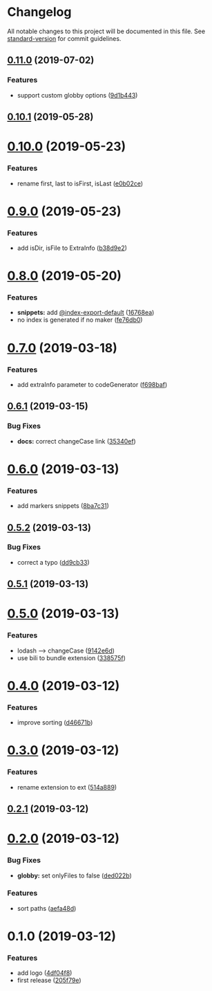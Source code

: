 # Changelog

All notable changes to this project will be documented in this file. See [standard-version](https://github.com/conventional-changelog/standard-version) for commit guidelines.

## [0.11.0](https://github.com/fjc0k/vscode-generate-index/compare/v0.10.1...v0.11.0) (2019-07-02)


### Features

* support custom globby options ([9d1b443](https://github.com/fjc0k/vscode-generate-index/commit/9d1b443))



## [0.10.1](https://github.com/fjc0k/vscode-generate-index/compare/v0.10.0...v0.10.1) (2019-05-28)



# [0.10.0](https://github.com/fjc0k/vscode-generate-index/compare/v0.9.0...v0.10.0) (2019-05-23)


### Features

* rename first, last to isFirst, isLast ([e0b02ce](https://github.com/fjc0k/vscode-generate-index/commit/e0b02ce))



# [0.9.0](https://github.com/fjc0k/vscode-generate-index/compare/v0.8.0...v0.9.0) (2019-05-23)


### Features

* add isDir, isFile to ExtraInfo ([b38d9e2](https://github.com/fjc0k/vscode-generate-index/commit/b38d9e2))



# [0.8.0](https://github.com/fjc0k/vscode-generate-index/compare/v0.7.0...v0.8.0) (2019-05-20)


### Features

* **snippets:** add [@index-export-default](https://github.com/index-export-default) ([16768ea](https://github.com/fjc0k/vscode-generate-index/commit/16768ea))
* no index is generated if no maker ([fe76db0](https://github.com/fjc0k/vscode-generate-index/commit/fe76db0))



# [0.7.0](https://github.com/fjc0k/vscode-generate-index/compare/v0.6.1...v0.7.0) (2019-03-18)


### Features

* add extraInfo parameter to codeGenerator ([f698baf](https://github.com/fjc0k/vscode-generate-index/commit/f698baf))



## [0.6.1](https://github.com/fjc0k/vscode-generate-index/compare/v0.6.0...v0.6.1) (2019-03-15)


### Bug Fixes

* **docs:** correct changeCase link ([35340ef](https://github.com/fjc0k/vscode-generate-index/commit/35340ef))



# [0.6.0](https://github.com/fjc0k/vscode-generate-index/compare/v0.5.2...v0.6.0) (2019-03-13)


### Features

* add markers snippets ([8ba7c31](https://github.com/fjc0k/vscode-generate-index/commit/8ba7c31))



## [0.5.2](https://github.com/fjc0k/vscode-generate-index/compare/v0.5.1...v0.5.2) (2019-03-13)


### Bug Fixes

* correct a typo ([dd9cb33](https://github.com/fjc0k/vscode-generate-index/commit/dd9cb33))



## [0.5.1](https://github.com/fjc0k/vscode-generate-index/compare/v0.5.0...v0.5.1) (2019-03-13)



# [0.5.0](https://github.com/fjc0k/vscode-generate-index/compare/v0.4.0...v0.5.0) (2019-03-13)


### Features

* lodash --> changeCase ([9142e6d](https://github.com/fjc0k/vscode-generate-index/commit/9142e6d))
* use bili to bundle extension ([338575f](https://github.com/fjc0k/vscode-generate-index/commit/338575f))



# [0.4.0](https://github.com/fjc0k/vscode-generate-index/compare/v0.3.0...v0.4.0) (2019-03-12)


### Features

* improve sorting ([d46671b](https://github.com/fjc0k/vscode-generate-index/commit/d46671b))



# [0.3.0](https://github.com/fjc0k/vscode-generate-index/compare/v0.2.1...v0.3.0) (2019-03-12)


### Features

* rename extension to ext ([514a889](https://github.com/fjc0k/vscode-generate-index/commit/514a889))



## [0.2.1](https://github.com/fjc0k/vscode-generate-index/compare/v0.2.0...v0.2.1) (2019-03-12)



# [0.2.0](https://github.com/fjc0k/vscode-generate-index/compare/v0.1.0...v0.2.0) (2019-03-12)


### Bug Fixes

* **globby:** set onlyFiles to false ([ded022b](https://github.com/fjc0k/vscode-generate-index/commit/ded022b))


### Features

* sort paths ([aefa48d](https://github.com/fjc0k/vscode-generate-index/commit/aefa48d))



# 0.1.0 (2019-03-12)


### Features

* add logo ([4df04f8](https://github.com/fjc0k/vscode-generate-index/commit/4df04f8))
* first release ([205f79e](https://github.com/fjc0k/vscode-generate-index/commit/205f79e))
